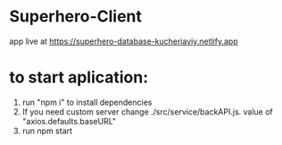 # Superhero-Client

app live at https://superhero-database-kucheriaviy.netlify.app

# to start aplication:

1. run "npm i" to install dependencies
2. If you need custom server change ./src/service/backAPI.js. value of "axios.defaults.baseURL"
3. run npm start
